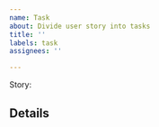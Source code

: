 ```yaml
---
name: Task
about: Divide user story into tasks
title: ''
labels: task
assignees: ''

---
```


Story: <link the related user story here>

## Details

<Describe technical details required to complete the task>
